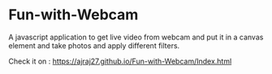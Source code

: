 # Fun-with-Webcam
A javascript application to get live video from webcam and put it in a canvas element and take photos and apply different filters.

Check it on : https://ajraj27.github.io/Fun-with-Webcam/Index.html
